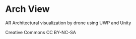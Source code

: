 # Arch View
 AR Architectural visualization by drone using UWP and Unity

Creative Commons CC BY-NC-SA
